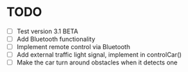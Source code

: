 # TODO

- [ ] Test version 3.1 BETA
- [ ] Add Bluetooth functionality
- [ ] Implement remote control via Bluetooth
- [ ] Add external traffic light signal, implement in controlCar()
- [ ] Make the car turn around obstacles when it detects one
